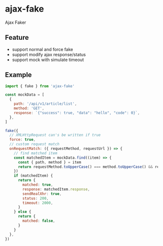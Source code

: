 # ajax-fake

Ajax Faker

## Feature

- support normal and force fake
- support modify ajax response/status
- support mock with simulate timeout

## Example

```js
import { fake } from 'ajax-fake'

const mockData = [
  {
    path: '/api/v1/article/list',
    method: 'GET',
    response: `{"success": true, "data": "hello", "code": 0}`,
  },
]

fake({
  // XMLHttpRequest can's be written if true
  force: true,
  // custom request match
  onRequestMatch: ({ requestMethod, requestUrl }) => {
    // find matched item
    const matchedItem = mockData.find((item) => {
      const { path, method } = item
      return requestMethod.toUpperCase() === method.toUpperCase() && requestUrl === path
    })
    if (matchedItem) {
      return {
        matched: true,
        response: matchedItem.response,
        sendRealXhr: true,
        status: 200,
        timeout: 2000,
      }
    } else {
      return {
        matched: false,
      }
    }
  },
})
```
